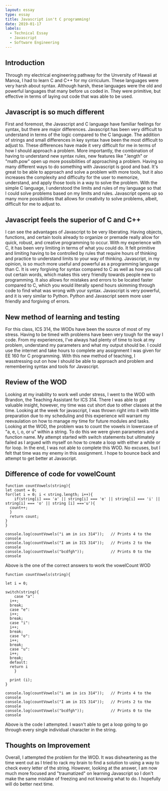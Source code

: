 ```yaml
---
layout: essay
type: essay
title: Javascript isn't C programming!
date: 2019-01-17
labels:
  - Technical Essay
  - Javascript
  - Software Engineering
---
```

## Introduction
Through my electrical engineering pathway for the Unversity of Hawaii at Manoa, I had to learn C and C++ for my cirriculum. These languages were very harsh about syntax. Although harsh, these languages were the old and powerful languages that many before us coded in. They were primitive, but effective in terms of laying out code that was able to be used.

## Javascript is so much different 
First and foremost, the Javascript and C language have familiar feelings for syntax, but there are major differences. Javascript has been very difficult to understand in terms of the logic compared to the C language. The addition of strings and small differences in key syntax have been the most difficult to adjust to. These differences have made it very difficult for me in terms of how I should approach a problem. More importantly, the combination of having to understand new syntax rules, new features like ".length" or "math.pow" open up more possibilities of approaching a problem. Having so many different ways to do something with Javascript is good and bad. It's great to be able to approach and solve a problem with more tools, but it also increases the complexity and difficulty for the user to memorize, understand, and apply those tools in a way to solve the problem. With the simple C language, I understood the limits and rules of my language so that I could solve problems based on my limits and rules. 
Javascript opens up so many more possibilities that allows for creativity to solve problems, albeit, difficult for me to adjust to.

## Javascript feels the superior of C and C++
I can see the advantages of Javascript to be very liberating. Having objects, functions, and certain tools already to organize or premade really allow for quick, robust, and creative programming to occur. With my experience with C, it has been very limiting in terms of what you could do. It felt primitive and limiting having to be controlled by rules that require hours of thinking and practice to understand limits to your way of thinking. Javascript, in my opinion, is so much more useful and powerful as a programming language than C. It is very forgiving for syntax compared to C as well as how you call out certain words, which makes this very friendly towards people new to programming. It also allows for mistakes and errors to be located faster compared to C, which you would literally spend hours skimming through code to find what was wrong with your syntax. Javascript is very powerful, and it is very similar to Python. Python and Javascript seem more user friendly and forgiving of errors.

## New method of learning and testing
For this class, ICS 314, the WODs have been the source of most of my stress. Having to be timed with problems have been very tough for the way I code. From my experiences, I've always had plenty of time to look at my problem, understand my parameters and what my output should be. I could use the internet and take hours to complete any assignment I was given for EE 160 for C programming. With this new method of teaching, I wasstressing out on how I should be able to approach and problem and remembering syntax and tools for Javascript. 

## Review of the WOD
Looking at my inability to work well under stress, I went to the WOD with Brandon, the Teaching Assistant for ICS 314. There I was able to get valuable insight, however, my time was cut short due to other classes at the time. Looking at the week for javascript, I was thrown right into it with little preparation due to my scheduling and this experience will warrant my reevaulation on how to manage my time for future modules and tasks. Looking at the WOD, the problem was to count the vowels in lowercase of "a, e, i, o, or u" within a string. To do this we were given parameters and a function name. My attempt started with switch statements but ultimately failed as I argued with myself on how to create a loop with either a while or for loop. In the end, I was not able to complete this WOD. No excuses, but I felt that time was my enemy in this assignment. I hope to bounce back and attempt to get better at Javascript.
## Difference of code for vowelCount
```
function countVowels(string){
let count = 0;
for(let i = 0; i < string.length; i++){
	if(string[i] === 'a' || string[i] === 'e' || string[i] === 'i' || string[i] === 'o' || string [i] ==='u'){
  count++;
  }
  return count;
}
}

console.log(countVowels("i am in ics 314"));   // Prints 4 to the console
console.log(countVowels("I am in ICS 314"));   // Prints 2 to the console
console.log(countVowels("bcdfgh"));            // Prints 0 to the console
```
Above is the one of the correct answers to work the vowelCount WOD

```
function countVowels(string){

let i = 0;

switch(string){
    case "a":
  i++;
  break;
  case "e":
  i++;
  break;
  case "i":
  i++;
  break;
  case "o":
  i++;
  break;
  case "u":
  i++;
  break;
  default:
  return i
    }

  print (i);
}

console.log(countVowels("i am in ics 314"));   // Prints 4 to the console
console.log(countVowels("I am in ICS 314"));   // Prints 2 to the console
console.log(countVowels("bcdfgh"));            // Prints 0 to the console
```
Above is the code I attempted. I wasn't able to get a loop going to go through every single individual character in the string.

## Thoughts on Improvement
Overall, I attempted the problem for the WOD. It was disheartening as the time went out as I tried to rack my brain to find a solution to using a way to check every letter of the string. However, looking at the answer, I am now much more focused and "traumatized" on learning Javascript so I don't make the same mistake of freezing and not knowing what to do. I hopefully will do better next time.
